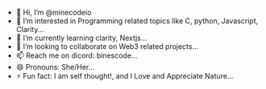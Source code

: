 - 👋 Hi, I’m @minecodeio
- 👀 I’m interested in Programming related topics like C, python, Javascript, Clarity...
- 🌱 I’m currently learning clarity, Nextjs...
- 💞️ I’m looking to collaborate on Web3 related projects...
- 📫 Reach me on dicord: binescode...
- 😄 Pronouns: She/Her...
- ⚡ Fun fact: I am self thought!, and I Love and Appreciate Nature...

<!---
minecodeio/minecodeio is a ✨ special ✨ repository because its `README.md` (this file) appears on your GitHub profile.
You can click the Preview link to take a look at your changes.
--->
